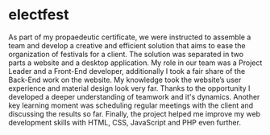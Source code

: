 # electfest
As part of my propaedeutic certificate, we were instructed to assemble a team and develop a creative and efficient solution that aims to ease the organization of festivals for a client. The solution was separated in two parts a website and a desktop application.
My role in our team was a Project Leader and a Front-End developer, additionally I took a fair share of the Back-End work on the website. My knowledge took the website’s user experience and material design look very far. 
Thanks to the opportunity I developed a deeper understanding of teamwork and it's dynamics. Another key learning moment was scheduling regular meetings with the client and discussing the results so far. Finally, the project helped me improve my web development skills with HTML, CSS, JavaScript and PHP even further.
